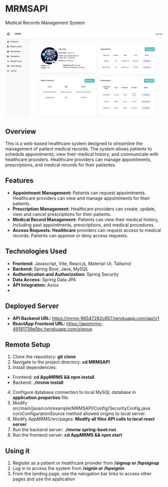 # MRMSAPI
Medical Records Management System

![patientdashboard.png](patientdashboard.png)

## Overview
This is a web-based healthcare system designed to streamline the management of patient medical records. The system allows patients to schedule appointments, view their medical history, and communicate with healthcare providers. Healthcare providers can manage appointments, prescriptions, and medical records for their patientss.

## Features
- **Appointment Management:** Patients can request appointments. Healthcare providers can view and manage appointments for their patients.
- **Prescription Management:** Healthcare providers can create, update, view and cancel prescriptions for their patients.
- **Medical Record Management:** Patients can view their medical history, including past appointments, prescriptions, and medical procedures.
- **Access Requests: Healthcare** providers can request access to medical records. Patients can approve or deny access requests.

## Technologies Used
- **Frontend:** Javascript, Vite, React.js, Material-UI, Tailwind
- **Backend:** Spring Boot, Java, MySQL
- **Authentication and Authorization:** Spring Security
- **Data Access:** Spring Data JPA
- **API Integration:** Axios
- 
## Deployed Server
- **API Backend URL:** https://mrms-96547282c657.herokuapp.com/api/v1
- **ReactApp Frontend URL:** https://appmrms-49191739e0bc.herokuapp.com/signup

## Remote Setup
1. Clone the repository: **git clone <repository-url>**
2. Navigate to the project directory: **cd MRMSAPI**
3. Install dependencies:
- Frontend: **cd AppMRMS && npm install**
- Backend: **./mvnw install**
4. Configure database connection to local MySQL database in **application.properties** file.
5. Modify src/main/java/com/example/MRMSAPI/Config/SecurityConfig.java corsConfigurationSource method allowed origins to local server.
5. Modify AppMRMS/src/pages: **Modify all files API calls to local react server**
6. Run the backend server: **./mvnw spring-boot:run**
7. Run the frontend server: **cd AppMRMS && npm start**

## Using it
1. Register as a patient or healthcare provider from **/signup or /hpsignup**
2. Log in to access the system from **/signin or /hpsignin**
3. From the landing page, use the naivgation bar links to access other pages and use the application

